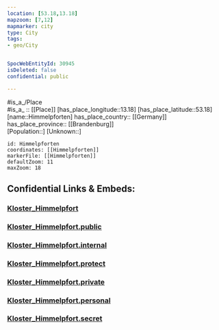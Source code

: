 ```yaml
---
location: [53.18,13.18] 
mapzoom: [7,12] 
mapmarker: city 
type: City
tags:
- geo/City


SpocWebEntityId: 30945
isDeleted: false
confidential: public

---
```

#is_a_/Place  
#is_a_ :: [[Place]] 
[has_place_longitude::13.18] 
[has_place_latitude::53.18] 
[name::Himmelpforten] 
has_place_country:: [[Germany]]  
has_place_province:: [[Brandenburg]]  
[Population::] 
[Unknown::] 


```leaflet
id: Himmelpforten
coordinates: [[Himmelpforten]] 
markerFile: [[Himmelpforten]] 
defaultZoom: 11 
maxZoom: 18
```


## Confidential Links & Embeds: 

### [Kloster_Himmelpfort](/_Standards/Earth/Continent/Europe/Europe~Central/Germany/Germany~East/Brandenburg/counties~Brandenburg/Oberhavel/cities~Oberhavel/Fürstenberg,Havel/Kloster_Himmelpfort.md) 

### [Kloster_Himmelpfort.public](/_public/Earth/Continent/Europe/Europe~Central/Germany/Germany~East/Brandenburg/counties~Brandenburg/Oberhavel/cities~Oberhavel/Fürstenberg,Havel/Kloster_Himmelpfort.public.md) 

### [Kloster_Himmelpfort.internal](/_internal/Earth/Continent/Europe/Europe~Central/Germany/Germany~East/Brandenburg/counties~Brandenburg/Oberhavel/cities~Oberhavel/Fürstenberg,Havel/Kloster_Himmelpfort.internal.md) 

### [Kloster_Himmelpfort.protect](/_protect/Earth/Continent/Europe/Europe~Central/Germany/Germany~East/Brandenburg/counties~Brandenburg/Oberhavel/cities~Oberhavel/Fürstenberg,Havel/Kloster_Himmelpfort.protect.md) 

### [Kloster_Himmelpfort.private](/_private/Earth/Continent/Europe/Europe~Central/Germany/Germany~East/Brandenburg/counties~Brandenburg/Oberhavel/cities~Oberhavel/Fürstenberg,Havel/Kloster_Himmelpfort.private.md) 

### [Kloster_Himmelpfort.personal](/_personal/Earth/Continent/Europe/Europe~Central/Germany/Germany~East/Brandenburg/counties~Brandenburg/Oberhavel/cities~Oberhavel/Fürstenberg,Havel/Kloster_Himmelpfort.personal.md) 

### [Kloster_Himmelpfort.secret](/_secret/Earth/Continent/Europe/Europe~Central/Germany/Germany~East/Brandenburg/counties~Brandenburg/Oberhavel/cities~Oberhavel/Fürstenberg,Havel/Kloster_Himmelpfort.secret.md)

